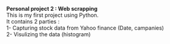 **Personal project 2 : Web scrapping** <br>
This is my first project using Python. <br>
It contains 2 parties : <br>
1- Capturing stock data from Yahoo finance (Date, campanies)<br>
2- Visulizing the data (histogram)